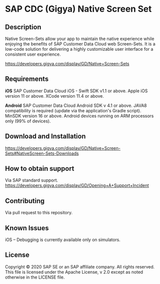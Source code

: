 # SAP CDC (Gigya) Native Screen Set

## Description
Native Screen-Sets allow your app to maintain the native experience while enjoying the benefits of SAP Customer Data Cloud web Screen-Sets. It is a low-code solution for delivering a highly customizable user interface for a consistent user experience.

https://developers.gigya.com/display/GD/Native+Screen-Sets

## Requirements

**iOS**
SAP Customer Data Cloud iOS - Swift SDK v1.1 or above.
Apple iOS version 11 or above.
XCode version 11.4 or above.

**Android**
SAP Customer Data Cloud Android SDK v 4.1 or above.
JAVA8 compatibility is required (update via the application's Gradle script).
MinSDK version 16 or above.
Android devices running on ARM processors only (99% of devices).

## Download and Installation
https://developers.gigya.com/display/GD/Native+Screen-Sets#NativeScreen-Sets-Downloads

## How to obtain support
Via SAP standard support.
https://developers.gigya.com/display/GD/Opening+A+Support+Incident

## Contributing
Via pull request to this repository.

## Known Issues
iOS – Debugging is currently available only on simulators.

## License
Copyright © 2020 SAP SE or an SAP affiliate company. All rights reserved. This file is licensed under the Apache License, v 2.0 except as noted otherwise in the LICENSE file.

